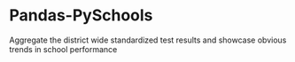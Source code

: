 # Pandas-PySchools
Aggregate the district wide standardized test results and showcase obvious trends in school performance

